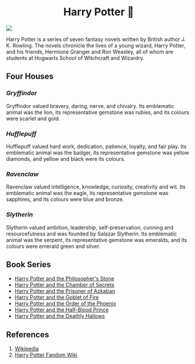 <div style="text-align: center;">
  <h1><strong>Harry Potter</strong> 🧙</h1>
</div>

![](https://m.media-amazon.com/images/M/MV5BNTU1MzgyMDMtMzBlZS00YzczLThmYWEtMjU3YmFlOWEyMjE1XkEyXkFqcGc@._V1_.jpg)

Harry Potter is a series of seven fantasy novels written by British author J. K. Rowling. The novels chronicle the lives of a young wizard, Harry Potter, and his friends, Hermione Granger and Ron Weasley, all of whom are students at Hogwarts School of Witchcraft and Wizardry. 

## Four Houses
### _Gryffindor_
Gryffindor valued bravery, daring, nerve, and chivalry. Its emblematic animal was the lion, its representative gemstone was rubies, and its colours were scarlet and gold.

### _Hufflepuff_
Hufflepuff valued hard work, dedication, patience, loyalty, and fair play. Its emblematic animal was the badger, its representative gemstone was yellow diamonds, and yellow and black were its colours.

### _Ravenclaw_
Ravenclaw valued intelligence, knowledge, curiosity, creativity and wit. Its emblematic animal was the eagle, its representative gemstone was sapphires, and its colours were blue and bronze.

### _Slytherin_
Slytherin valued ambition, leadership, self-preservation, cunning and resourcefulness and was founded by Salazar Slytherin. Its emblematic animal was the serpent, its representative gemstone was emeralds, and its colours were emerald green and silver.

## Book Series
- [Harry Potter and the Philosopher's Stone](https://en.wikipedia.org/wiki/Harry_Potter_and_the_Philosopher%27s_Stone)
- [Harry Potter and the Chamber of Secrets](https://en.wikipedia.org/wiki/Harry_Potter_and_the_Chamber_of_Secrets)
- [Harry Potter and the Prisoner of Azkaban](https://en.wikipedia.org/wiki/Harry_Potter_and_the_Prisoner_of_Azkaban)
- [Harry Potter and the Goblet of Fire](https://en.wikipedia.org/wiki/Harry_Potter_and_the_Goblet_of_Fire)
- [Harry Potter and the Order of the Phoenix](https://en.wikipedia.org/wiki/Harry_Potter_and_the_Order_of_the_Phoenix)
- [Harry Potter and the Half-Blood Prince](https://en.wikipedia.org/wiki/Harry_Potter_and_the_Half-Blood_Prince)
- [Harry Potter and the Deathly Hallows](https://en.wikipedia.org/wiki/Harry_Potter_and_the_Deathly_Hallows)

## References
1. [Wikipedia](https://en.wikipedia.org/wiki/Harry_Potter)
2. [Harry Potter Fandom Wiki](https://harrypotter.fandom.com/wiki/Hogwarts_Houses#The_four_Houses_of_Hogwarts)
